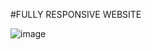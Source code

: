 #FULLY RESPONSIVE WEBSITE

![image](https://github.com/Sumitdhamane/Weather-app/assets/162913554/cf906d87-a52f-4172-9be3-58aa629bd7b1)
